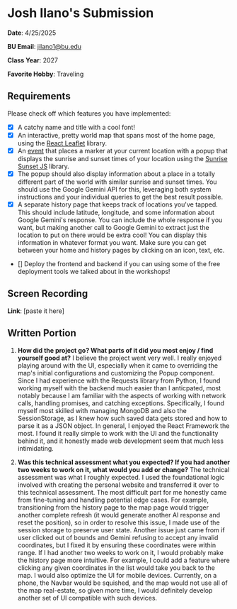 # Josh Ilano's Submission
**Date**: 4/25/2025

**BU Email**: jilano1@bu.edu

**Class Year**: 2027

**Favorite Hobby**: Traveling

## Requirements
Please check off which features you have implemented:
- [x] A catchy name and title with a cool font!
- [x] An interactive, pretty world map that spans most of the home page, using the [React Leaflet](https://react-leaflet.js.org/) library.
- [x] An [event](https://react-leaflet.js.org/docs/example-events/) that places a marker at your current location with a popup that displays the sunrise and sunset times of your location using the [Sunrise Sunset JS](https://www.npmjs.com/package/sunrise-sunset-js) library.
- [x] The popup should also display information about a place in a totally different part of the world with similar sunrise and sunset times. You should use the Google Gemini API for this, leveraging both system instructions and your individual queries to get the best result possible.
- [x] A separate history page that keeps track of locations you've tapped. This should include latitude, longitude, and some information about Google Gemini's response. You can include the whole response if you want, but making another call to Google Gemini to extract just the location to put on there would be extra cool! You can display this information in whatever format you want. Make sure you can get between your home and history pages by clicking on an icon, text, etc.
- [] Deploy the frontend and backend if you can using some of the free deployment tools we talked about in the workshops!

## Screen Recording 
**Link**: [paste it here]

## Written Portion
1. **How did the project go? What parts of it did you most enjoy / find yourself good at?** I believe the project went very well. I really enjoyed playing around with the UI, especially when it came to overriding the map's initial configurations and customizing the Popup component. Since I had experience with the Requests library from Python, I found working myself with the backend much easier than I anticpated, most notably because I am familiar with the aspects of working with network calls, handling promises, and catching exceptions. Specifically, I found myself most skilled with managing MongoDB and also the SessionStorage, as I knew how such saved data gets stored and how to parse it as a JSON object. In general, I enjoyed the React Framework the most. I found it really simple to work with the UI and the functionality behind it, and it honestly made web development seem that much less intimidating. 

2. **Was this technical assessment what you expected? If you had another two weeks to work on it, what would you add or change?**
The technical assessment was what I roughly expected. I used the foundational logic involved with creating the personal website and transferred it over to this technical assessment. The most difficult part for me honestly came from fine-tuning and handling potential
edge cases. For example, transitioning from the history page to the map page would trigger another complete refresh (it would
generate another AI response and reset the position), so in order to resolve this issue, I made use of the session storage to
preserve user state. Another issue just came from if user clicked out of bounds and Gemini refusing to accept any invalid coordinates, but I fixed it by ensuring these coordinates were within range. If I had another two weeks to work on it, I would probably make the history page more intuitive. For example, I could add a feature where clicking any given coordinates in the list would take you back to the map. I would also optimize the UI for mobile devices. Currently, on a phone, the Navbar would be squished, and the map would not use all of the map real-estate, so given more time, I would definitely develop another set of UI compatible with such devices.
